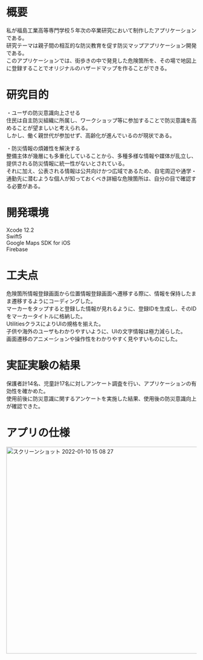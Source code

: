 # 概要
私が福島工業高等専門学校５年次の卒業研究において制作したアプリケーションである。<br>
研究テーマは親子間の相互的な防災教育を促す防災マップアプリケーション開発である。<br>
このアプリケーションでは、街歩きの中で発見した危険箇所を、その場で地図上に登録することでオリジナルのハザードマップを作ることができる。<br>

# 研究目的
・ユーザの防災意識向上させる<br>
住民は自主防災組織に所属し、ワークショップ等に参加することで防災意識を高めることが望ましいと考えられる。<br>
しかし、働く親世代が参加せず、高齢化が進んでいるのが現状である。<br>

・防災情報の煩雑性を解決する<br>
整備主体が幾層にも多重化していることから、多種多様な情報や媒体が乱立し、提供される防災情報に統一性がないとされている。<br>
それに加え、公表される情報は公共向けかつ広域であるため、自宅周辺や通学・通勤先に潜むような個人が知っておくべき詳細な危険箇所は、自分の目で確認する必要がある。<br>

# 開発環境
Xcode 12.2<br>
Swift5<br>
Google Maps SDK for iOS<br>
Firebase<br>

# 工夫点
危険箇所情報登録画面から位置情報登録画面へ遷移する際に、情報を保持したまま遷移するようにコーディングした。<br> 
マーカーをタップすると登録した情報が見れるように、登録IDを生成し、そのIDをマーカータイトルに格納した。<br>
UtilitiesクラスによりUIの規格を揃えた。<br>
子供や海外のユーザもわかりやすいように、UIの文字情報は極力減らした。<br>
画面遷移のアニメーションや操作性をわかりやすく見やすいものにした。<br>

# 実証実験の結果
保護者計14名、児童計17名に対しアンケート調査を行い、アプリケーションの有効性を確かめた。<br>
使用前後に防災意識に関するアンケートを実施した結果、使用後の防災意識向上が確認できた。<br>

# アプリの仕様
<img width="547" alt="スクリーンショット 2022-01-10 15 08 27" src="https://user-images.githubusercontent.com/70559709/148725633-78219edb-afb6-4651-9d94-1048e735a399.png">
